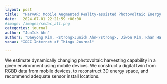 ```yaml
---
layout: post
title:  "HarvAR: Mobile Augmented Reality-assisted Photovoltaic Energy Harvesting Sensor Management"
date:   2024-07-01 22:21:59 +00:00
#image: /images/sedac_att.png
categories: journal
author: "JunIck Ahn"
authors: "Daeyong Kim, <strong>Junick Ahn</strong>, Jiwon Kim, Rhan Ha, Hojung Cha"
venue: "IEEE Internet of Things Journal"

---
```

We estimate dynamically changing photovoltaic harvesting capability in a given environment using mobile devices. We construct a digital twin from RGBD data from mobile devices, to reconstruct 3D energy space, and recommend adequate sensor install locations.  